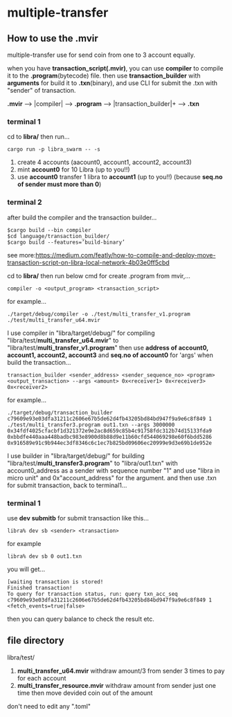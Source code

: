 # multiple-transfer
## How to use the .mvir
multiple-transfer use for send coin from one to 3 account equally.  

when you have **transaction_script(.mvir)**, you can use **compiler** to compile it to the **.program**(bytecode) file. then use **transaction_builder** with **arguments** for build it to **.txn**(binary), and use CLI for submit the .txn with "sender" of transaction.
  
**.mvir** --> |compiler| --> **.program** --> |transaction_builder|+<args>  --> **.txn**  
  
### terminal 1
cd to **libra/** then run...  
```
cargo run -p libra_swarm -- -s
```
1. create 4 accounts (aacount0, account1, account2, account3)  
2. mint **account0** for 10 Libra (up to you!!)  
3. use **account0** transfer 1 libra to **account1** (up to you!!) (because **seq.no of sender must more than 0**)

### terminal 2
after build the compiler and the transaction builder...
```
$cargo build --bin compiler
$cd language/transaction_builder/
$cargo build --features=’build-binary’
```
see more:https://medium.com/featly/how-to-compile-and-deploy-move-transaction-script-on-libra-local-network-4b03e0ff5cbd  
  
cd to **libra/** then run below cmd for create .program from mvir,...
```
compiler -o <output_program> <transaction_script>
```
for example...
```
./target/debug/compiler -o ./test/multi_transfer_v1.program ./test/multi_transfer_u64.mvir
```  

I use compiler in "libra/target/debug/" for compiling "libra/test/**multi_transfer_u64.mvir**" to "libra/test/**multi_transfer_v1.program**"
then use **address of account0, account1, account2, account3** and **seq.no of account0** for 'args' when build the transaction...
```
transaction_builder <sender_address> <sender_sequence_no> <program> <output_transaction> --args <amount> 0x<receiver1> 0x<receiver3> 0x<receiver2>
```
for example...
```
./target/debug/transaction_builder c79609e93e03dfa31211c2606e67b5de62d4fb43205bd84bd947f9a9e6c8f849 1 ./test/multi_transfer3.program out1.txn --args 3000000 0x34fdf4025cfacbf1d321372e9e2ac8d659c85b4c91758fdc312b74d15133fda9 0xbbdfe440aaa448badbc983e8900d8b88d9e11b60cfd544069298e60f6bdd5286 0x916589e91c9b944ec3df8346c6c1ec7b825bd09606ec20999e9d3e69b1de952e
```
I use builder in "libra/target/debug/" for building "libra/test/**multi_transfer3.program**" to "libra/out1.txn" with account0_address as a sender with sequence number "1" and use "libra in micro unit" and 0x"account_address" for the argument.
and then use .txn for submit transaction, back to terminal1...  

### terminal 1
use **dev submitb** for submit transaction like this...
```
libra% dev sb <sender> <transaction>
```
for example
```
libra% dev sb 0 out1.txn
```
you will get...
```
[waiting transaction is stored!
Finished transaction!
To query for transaction status, run: query txn_acc_seq c79609e93e03dfa31211c2606e67b5de62d4fb43205bd84bd947f9a9e6c8f849 1 <fetch_events=true|false>
```
then you can query balance to check the result etc.

## file directory
libra/test/  
1. **multi_transfer_u64.mvir** withdraw amount/3 from sender 3 times to pay for each account  
2. **multi_transfer_resource.mvir** withdraw amount from sender just one time then move devided coin out of the amount  

don't need to edit any ".toml"
